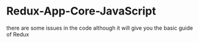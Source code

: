 # Redux-App-Core-JavaScript
there are some issues in the code although it will give you the basic guide of Redux
